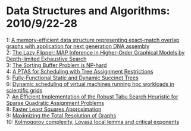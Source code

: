 # Data Structures and Algorithms: 2010/9/22-28  
1: [A memory-efficient data structure representing exact-match overlap  graphs with application for next generation DNA assembly](https://doi.org/10.48550/arXiv.1009.3984)  
2: [The Lazy Flipper: MAP Inference in Higher-Order Graphical Models by  Depth-limited Exhaustive Search](https://doi.org/10.48550/arXiv.1009.4102)  
3: [The Sorting Buffer Problem is NP-hard](https://doi.org/10.48550/arXiv.1009.4355)  
4: [A PTAS for Scheduling with Tree Assignment Restrictions](https://doi.org/10.48550/arXiv.1009.4529)  
5: [Fully-Functional Static and Dynamic Succinct Trees](https://doi.org/10.48550/arXiv.0905.0768)  
6: [Dynamic scheduling of virtual machines running hpc workloads in  scientific grids](https://doi.org/10.48550/arXiv.1009.4841)  
7: [An Efficient Implementation of the Robust Tabu Search Heuristic for  Sparse Quadratic Assignment Problems](https://doi.org/10.48550/arXiv.1009.4880)  
8: [Faster Least Squares Approximation](https://doi.org/10.48550/arXiv.0710.1435)  
9: [Maximizing the Total Resolution of Graphs](https://doi.org/10.48550/arXiv.1009.2109)  
10: [Kolmogorov complexity, Lovasz local lemma and critical exponents](https://doi.org/10.48550/arXiv.1009.4995)  